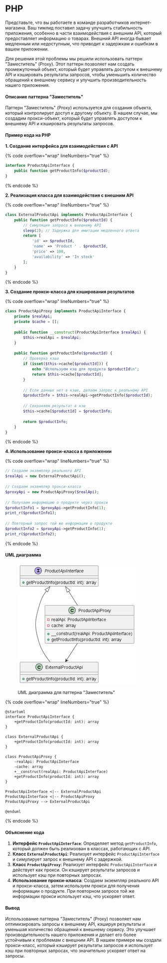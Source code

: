 # PHP

Представьте, что вы работаете в команде разработчиков интернет-магазина. Ваш тимлид поставил задачу улучшить стабильность приложения, особенно в части взаимодействия с внешним API, который предоставляет информацию о товарах. Внешний API иногда бывает медленным или недоступным, что приводит к задержкам и ошибкам в вашем приложении.

Для решения этой проблемы мы решили использовать паттерн "Заместитель" (Proxy). Этот паттерн позволяет нам создать промежуточный объект, который будет управлять доступом к внешнему API и кэшировать результаты запросов, чтобы уменьшить количество обращений к внешнему сервису и улучшить производительность нашего приложения.

#### Описание паттерна "Заместитель"

Паттерн "Заместитель" (Proxy) используется для создания объекта, который контролирует доступ к другому объекту. В нашем случае, мы создадим прокси-объект, который будет управлять доступом к внешнему API и кэшировать результаты запросов.

#### Пример кода на PHP

**1. Создание интерфейса для взаимодействия с API**

{% code overflow="wrap" lineNumbers="true" %}
```php
interface ProductApiInterface {
    public function getProductInfo($productId);
}
```
{% endcode %}

**2. Реализация класса для взаимодействия с внешним API**

{% code overflow="wrap" lineNumbers="true" %}
```php
class ExternalProductApi implements ProductApiInterface {
    public function getProductInfo($productId) {
        // Симуляция запроса к внешнему API
        sleep(2); // Задержка для имитации медленного ответа
        return [
            'id' => $productId,
            'name' => 'Product ' . $productId,
            'price' => 100,
            'availability' => 'In stock'
        ];
    }
}
```
{% endcode %}

**3. Создание прокси-класса для кэширования результатов**

{% code overflow="wrap" lineNumbers="true" %}
```php
class ProductApiProxy implements ProductApiInterface {
    private $realApi;
    private $cache = [];

    public function __construct(ProductApiInterface $realApi) {
        $this->realApi = $realApi;
    }

    public function getProductInfo($productId) {
        // Проверка кэша
        if (isset($this->cache[$productId])) {
            echo "Используем кэш для продукта $productId\n";
            return $this->cache[$productId];
        }

        // Если данных нет в кэше, делаем запрос к реальному API
        $productInfo = $this->realApi->getProductInfo($productId);

        // Сохраняем результат в кэш
        $this->cache[$productId] = $productInfo;

        return $productInfo;
    }
}
```
{% endcode %}

**4. Использование прокси-класса в приложении**

{% code overflow="wrap" lineNumbers="true" %}
```php
// Создаем экземпляр реального API
$realApi = new ExternalProductApi();

// Создаем экземпляр прокси-класса
$proxyApi = new ProductApiProxy($realApi);

// Получаем информацию о продукте через прокси
$productInfo1 = $proxyApi->getProductInfo(1);
print_r($productInfo1);

// Повторный запрос той же информации о продукте
$productInfo2 = $proxyApi->getProductInfo(1);
print_r($productInfo2);
```
{% endcode %}

#### UML диаграмма

<figure><img src="../../../../../.gitbook/assets/image (1) (1) (1) (1) (1).png" alt=""><figcaption><p>UML диаграмма для паттерна "Заместитель"</p></figcaption></figure>

{% code overflow="wrap" lineNumbers="true" %}
```plantuml
@startuml
interface ProductApiInterface {
    +getProductInfo(productId: int): array
}

class ExternalProductApi {
    +getProductInfo(productId: int): array
}

class ProductApiProxy {
    -realApi: ProductApiInterface
    -cache: array
    +__construct(realApi: ProductApiInterface)
    +getProductInfo(productId: int): array
}

ProductApiInterface <|-- ExternalProductApi
ProductApiInterface <|-- ProductApiProxy
ProductApiProxy --> ExternalProductApi

@enduml
```
{% endcode %}

#### Объяснение кода

1. **Интерфейс `ProductApiInterface`**: Определяет метод `getProductInfo`, который должен быть реализован в классах, работающих с API.
2. **Класс `ExternalProductApi`**: Реализует интерфейс `ProductApiInterface` и симулирует запрос к внешнему API с задержкой.
3. **Класс `ProductApiProxy`**: Реализует интерфейс `ProductApiInterface` и действует как прокси. Он кэширует результаты запросов и использует кэш при повторных запросах.
4. **Использование прокси-класса**: Создаем экземпляр реального API и прокси-класса, затем используем прокси для получения информации о продукте. При повторном запросе той же информации прокси использует кэш, что ускоряет ответ.

#### Вывод

Использование паттерна "Заместитель" (Proxy) позволяет нам оптимизировать запросы к внешнему API, кэшируя результаты и уменьшая количество обращений к внешнему сервису. Это улучшает производительность нашего приложения и делает его более устойчивым к проблемам с внешним API. В нашем примере мы создали прокси-класс, который кэширует результаты запросов и использует кэш при повторных запросах, что значительно ускоряет ответ на запросы.
